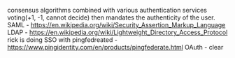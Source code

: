 consensus algorithms combined with various authentication services
voting(+1, -1, cannot decide) then mandates the authenticity of the user.
SAML - https://en.wikipedia.org/wiki/Security_Assertion_Markup_Language
LDAP - https://en.wikipedia.org/wiki/Lightweight_Directory_Access_Protocol
rick is doing SSO with pingfedreated - https://www.pingidentity.com/en/products/pingfederate.html
OAuth - clear

